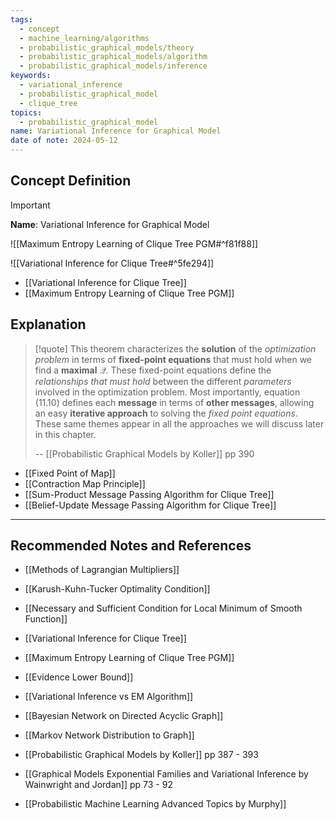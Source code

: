 ```yaml
---
tags:
  - concept
  - machine_learning/algorithms
  - probabilistic_graphical_models/theory
  - probabilistic_graphical_models/algorithm
  - probabilistic_graphical_models/inference
keywords:
  - variational_inference
  - probabilistic_graphical_model
  - clique_tree
topics:
  - probabilistic_graphical_model
name: Variational Inference for Graphical Model
date of note: 2024-05-12
---
```


## Concept Definition

>[!important]
>**Name**: Variational Inference for Graphical Model

![[Maximum Entropy Learning of Clique Tree PGM#^f81f88]]

![[Variational Inference for Clique Tree#^5fe294]]


- [[Variational Inference for Clique Tree]]
- [[Maximum Entropy Learning of Clique Tree PGM]]







## Explanation

>[!quote]
>This theorem characterizes the **solution** of the *optimization problem* in terms of **fixed-point equations** that must hold when we find a **maximal** $\mathcal{Q}$. These fixed-point equations define the *relationships that must hold* between the different *parameters* involved in the optimization problem. Most importantly, equation (11.10) defines each **message** in terms of **other messages**, allowing an easy **iterative approach** to solving the *fixed point equations*. These same themes appear in all the approaches we will discuss later in this chapter.
>
>-- [[Probabilistic Graphical Models by Koller]] pp 390

- [[Fixed Point of Map]]
- [[Contraction Map Principle]]
- [[Sum-Product Message Passing Algorithm for Clique Tree]]
- [[Belief-Update Message Passing Algorithm for Clique Tree]]






-----------
##  Recommended Notes and References


- [[Methods of Lagrangian Multipliers]]
- [[Karush-Kuhn-Tucker Optimality Condition]]
- [[Necessary and Sufficient Condition for Local Minimum of Smooth Function]]


- [[Variational Inference for Clique Tree]]
- [[Maximum Entropy Learning of Clique Tree PGM]]
- [[Evidence Lower Bound]]
- [[Variational Inference vs EM Algorithm]]



- [[Bayesian Network on Directed Acyclic Graph]]
- [[Markov Network Distribution to Graph]]


- [[Probabilistic Graphical Models by Koller]] pp 387 - 393
- [[Graphical Models Exponential Families and Variational Inference by Wainwright and Jordan]] pp 73 - 92
- [[Probabilistic Machine Learning Advanced Topics by Murphy]]

